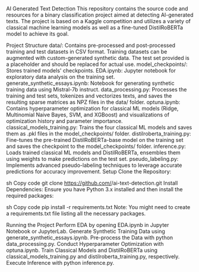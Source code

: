 AI Generated Text Detection
This repository contains the source code and resources for a binary classification project aimed at detecting AI-generated texts. The project is based on a Kaggle competition and utilizes a variety of classical machine learning models as well as a fine-tuned DistilRoBERTa model to achieve its goal.

Project Structure
data/: Contains pre-processed and post-processed training and test datasets in CSV format. Training datasets can be augmented with custom-generated synthetic data. The test set provided is a placeholder and should be replaced for actual use.
model_checkpoints/: Stores trained models' checkpoints.
EDA.ipynb: Jupyter notebook for exploratory data analysis on the training set.
generate_synthetic_essays.ipynb: Notebook for generating synthetic training data using Mistral-7b instruct.
data_processing.py: Processes the training and test sets, tokenizes and vectorizes texts, and saves the resulting sparse matrices as NPZ files in the data/ folder.
optuna.ipynb: Contains hyperparameter optimization for classical ML models (Ridge, Multinomial Naive Bayes, SVM, and XGBoost) and visualizations of optimization history and parameter importance.
classical_models_training.py: Trains the four classical ML models and saves them as .pkl files in the model_checkpoints/ folder.
distilroberta_training.py: Fine-tunes the pre-trained DistilRoBERTa-base model on the training set and saves the checkpoint to the model_checkpoints/ folder.
inference.py: Loads trained classical ML models and DistilRoBERTa, ensembles them using weights to make predictions on the test set.
pseudo_labeling.py: Implements advanced pseudo-labeling techniques to leverage accurate predictions for accuracy improvement.
Setup
Clone the Repository:

sh
Copy code
git clone https://github.com/<your-username>/ai-text-detection.git
Install Dependencies:
Ensure you have Python 3.x installed and then install the required packages:

sh
Copy code
pip install -r requirements.txt
Note: You might need to create a requirements.txt file listing all the necessary packages.

Running the Project
Perform EDA by opening EDA.ipynb in Jupyter Notebook or JupyterLab.
Generate Synthetic Training Data using generate_synthetic_essays.ipynb.
Pre-process the Data with python data_processing.py.
Conduct Hyperparameter Optimization with optuna.ipynb.
Train Classical Models and DistilRoBERTa using classical_models_training.py and distilroberta_training.py, respectively.
Execute Inference with python inference.py.
